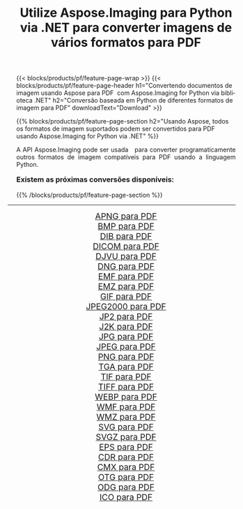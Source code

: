 ﻿---
title: Utilize Aspose.Imaging para Python via .NET para converter imagens de vários formatos para PDF 
weight: 3920
url: /pt/python-net/conversion/to/pdf/ 
lang: pt
langdirlevel: 2
locales: zh-hans,ja,it,ru,de,es,fr,nl,id,lt,pl,pt,vi,tr,ko,zh-hant,ar,hi,th,sv,cs,uk,he
description: Você pode usar Aspose.Imaging para Python via biblioteca .NET para converter de uma variedade de formatos para PDF
---

{{< blocks/products/pf/feature-page-wrap >}}
{{< blocks/products/pf/feature-page-header h1="Convertendo documentos de imagem usando Aspose para PDF  com Aspose.Imaging for Python via biblioteca .NET" h2="Conversão baseada em Python de diferentes formatos de imagem para PDF" downloadText="Download" >}}


{{% blocks/products/pf/feature-page-section  h2="Usando Aspose, todos os formatos de imagem suportados podem ser convertidos para PDF usando Aspose.Imaging for Python via .NET" %}}
<p align=justify>A API Aspose.Imaging pode ser usada   para converter programaticamente outros formatos de imagem compatíveis para PDF usando a linguagem Python.</p>
<h3 style="margin-top:16px;">
Existem as próximas conversões disponíveis:
</h3>
{{% /blocks/products/pf/feature-page-section %}}
<div class="container-fluid productfamilypage bg-gray">
    <div class="convertypes bg-gray agp-content section">
        <div class="container">
		<hr style="margin-left:-20px;"/>
		<div class="row other-converters" style="gap: 10px;font-size: 19px;text-align:center;">
		    <div class='col-md-3 other-converter remove-lp remove-rp'><a href="/imaging/pt/python-net/conversion/apng-to-pdf/" style="padding:15px;">APNG para PDF</a></div>
<div class='col-md-3 other-converter remove-lp remove-rp'><a href="/imaging/pt/python-net/conversion/bmp-to-pdf/" style="padding:15px;">BMP para PDF</a></div>
<div class='col-md-3 other-converter remove-lp remove-rp'><a href="/imaging/pt/python-net/conversion/dib-to-pdf/" style="padding:15px;">DIB para PDF</a></div>
<div class='col-md-3 other-converter remove-lp remove-rp'><a href="/imaging/pt/python-net/conversion/dicom-to-pdf/" style="padding:15px;">DICOM para PDF</a></div>
<div class='col-md-3 other-converter remove-lp remove-rp'><a href="/imaging/pt/python-net/conversion/djvu-to-pdf/" style="padding:15px;">DJVU para PDF</a></div>
<div class='col-md-3 other-converter remove-lp remove-rp'><a href="/imaging/pt/python-net/conversion/dng-to-pdf/" style="padding:15px;">DNG para PDF</a></div>
<div class='col-md-3 other-converter remove-lp remove-rp'><a href="/imaging/pt/python-net/conversion/emf-to-pdf/" style="padding:15px;">EMF para PDF</a></div>
<div class='col-md-3 other-converter remove-lp remove-rp'><a href="/imaging/pt/python-net/conversion/emz-to-pdf/" style="padding:15px;">EMZ para PDF</a></div>
<div class='col-md-3 other-converter remove-lp remove-rp'><a href="/imaging/pt/python-net/conversion/gif-to-pdf/" style="padding:15px;">GIF para PDF</a></div>
<div class='col-md-3 other-converter remove-lp remove-rp'><a href="/imaging/pt/python-net/conversion/jpeg2000-to-pdf/" style="padding:15px;">JPEG2000 para PDF</a></div>
<div class='col-md-3 other-converter remove-lp remove-rp'><a href="/imaging/pt/python-net/conversion/jp2-to-pdf/" style="padding:15px;">JP2 para PDF</a></div>
<div class='col-md-3 other-converter remove-lp remove-rp'><a href="/imaging/pt/python-net/conversion/j2k-to-pdf/" style="padding:15px;">J2K para PDF</a></div>
<div class='col-md-3 other-converter remove-lp remove-rp'><a href="/imaging/pt/python-net/conversion/jpg-to-pdf/" style="padding:15px;">JPG para PDF</a></div>
<div class='col-md-3 other-converter remove-lp remove-rp'><a href="/imaging/pt/python-net/conversion/jpeg-to-pdf/" style="padding:15px;">JPEG para PDF</a></div>
<div class='col-md-3 other-converter remove-lp remove-rp'><a href="/imaging/pt/python-net/conversion/png-to-pdf/" style="padding:15px;">PNG para PDF</a></div>
<div class='col-md-3 other-converter remove-lp remove-rp'><a href="/imaging/pt/python-net/conversion/tga-to-pdf/" style="padding:15px;">TGA para PDF</a></div>
<div class='col-md-3 other-converter remove-lp remove-rp'><a href="/imaging/pt/python-net/conversion/tif-to-pdf/" style="padding:15px;">TIF para PDF</a></div>
<div class='col-md-3 other-converter remove-lp remove-rp'><a href="/imaging/pt/python-net/conversion/tiff-to-pdf/" style="padding:15px;">TIFF para PDF</a></div>
<div class='col-md-3 other-converter remove-lp remove-rp'><a href="/imaging/pt/python-net/conversion/webp-to-pdf/" style="padding:15px;">WEBP para PDF</a></div>
<div class='col-md-3 other-converter remove-lp remove-rp'><a href="/imaging/pt/python-net/conversion/wmf-to-pdf/" style="padding:15px;">WMF para PDF</a></div>
<div class='col-md-3 other-converter remove-lp remove-rp'><a href="/imaging/pt/python-net/conversion/wmz-to-pdf/" style="padding:15px;">WMZ para PDF</a></div>
<div class='col-md-3 other-converter remove-lp remove-rp'><a href="/imaging/pt/python-net/conversion/svg-to-pdf/" style="padding:15px;">SVG para PDF</a></div>
<div class='col-md-3 other-converter remove-lp remove-rp'><a href="/imaging/pt/python-net/conversion/svgz-to-pdf/" style="padding:15px;">SVGZ para PDF</a></div>
<div class='col-md-3 other-converter remove-lp remove-rp'><a href="/imaging/pt/python-net/conversion/eps-to-pdf/" style="padding:15px;">EPS para PDF</a></div>
<div class='col-md-3 other-converter remove-lp remove-rp'><a href="/imaging/pt/python-net/conversion/cdr-to-pdf/" style="padding:15px;">CDR para PDF</a></div>
<div class='col-md-3 other-converter remove-lp remove-rp'><a href="/imaging/pt/python-net/conversion/cmx-to-pdf/" style="padding:15px;">CMX para PDF</a></div>
<div class='col-md-3 other-converter remove-lp remove-rp'><a href="/imaging/pt/python-net/conversion/otg-to-pdf/" style="padding:15px;">OTG para PDF</a></div>
<div class='col-md-3 other-converter remove-lp remove-rp'><a href="/imaging/pt/python-net/conversion/odg-to-pdf/" style="padding:15px;">ODG para PDF</a></div>
<div class='col-md-3 other-converter remove-lp remove-rp'><a href="/imaging/pt/python-net/conversion/ico-to-pdf/" style="padding:15px;">ICO para PDF</a></div>
                </div>
        </div>
    </div>
</div>
<br/>

